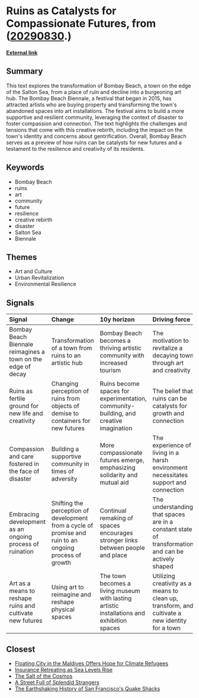 # __Ruins as Catalysts for Compassionate Futures__, from ([20290830](https://kghosh.substack.com/p/20290830).)

__[External link](https://www.noemamag.com/futures-from-ruins/)__



## Summary

This text explores the transformation of Bombay Beach, a town on the edge of the Salton Sea, from a place of ruin and decline into a burgeoning art hub. The Bombay Beach Biennale, a festival that began in 2015, has attracted artists who are buying property and transforming the town's abandoned spaces into art installations. The festival aims to build a more supportive and resilient community, leveraging the context of disaster to foster compassion and connection. The text highlights the challenges and tensions that come with this creative rebirth, including the impact on the town's identity and concerns about gentrification. Overall, Bombay Beach serves as a preview of how ruins can be catalysts for new futures and a testament to the resilience and creativity of its residents.

## Keywords

* Bombay Beach
* ruins
* art
* community
* future
* resilience
* creative rebirth
* disaster
* Salton Sea
* Biennale

## Themes

* Art and Culture
* Urban Revitalization
* Environmental Resilience

## Signals

| Signal                                                       | Change                                                                                                  | 10y horizon                                                                                | Driving force                                                                                      |
|:-------------------------------------------------------------|:--------------------------------------------------------------------------------------------------------|:-------------------------------------------------------------------------------------------|:---------------------------------------------------------------------------------------------------|
| Bombay Beach Biennale reimagines a town on the edge of decay | Transformation of a town from ruins to an artistic hub                                                  | Bombay Beach becomes a thriving artistic community with increased tourism                  | The motivation to revitalize a decaying town through art and creativity                            |
| Ruins as fertile ground for new life and creativity          | Changing perception of ruins from objects of demise to containers for new futures                       | Ruins become spaces for experimentation, community-building, and creative imagination      | The belief that ruins can be catalysts for growth and connection                                   |
| Compassion and care fostered in the face of disaster         | Building a supportive community in times of adversity                                                   | More compassionate futures emerge, emphasizing solidarity and mutual aid                   | The experience of living in a harsh environment necessitates support and connection                |
| Embracing development as an ongoing process of ruination     | Shifting the perception of development from a cycle of promise and ruin to an ongoing process of growth | Continual remaking of spaces encourages stronger links between people and place            | The understanding that spaces are in a constant state of transformation and can be actively shaped |
| Art as a means to reshape ruins and cultivate new futures    | Using art to reimagine and reshape physical spaces                                                      | The town becomes a living museum with lasting artistic installations and exhibition spaces | Utilizing creativity as a means to clean up, transform, and cultivate a new identity for a town    |

## Closest

* [Floating City in the Maldives Offers Hope for Climate Refugees](f752962c5587436d35583816144eef3e)
* [Insurance Retreating as Sea Levels Rise](7c4551fb2f96cce7c0264d6b1f50b669)
* [The Salt of the Cosmos](fa8cbd7fc0beae839d485f07ed3b6dff)
* [A Street Full of Splendid Strangers](ab6e3fcdacd5615fd45dda4664c395e5)
* [The Earthshaking History of San Francisco's Quake Shacks](1555ef221d33094937e6635647734a3c)